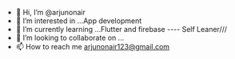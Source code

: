 - 👋 Hi, I’m @arjunonair
- 👀 I’m interested in ...App development
- 🌱 I’m currently learning ...Flutter and firebase
---- Self Leaner///
- 💞️ I’m looking to collaborate on ...
- 📫 How to reach me arjunonair123@gmail.com

<!---
arjunonair/arjunonair is a ✨ special ✨ repository because its `README.md` (this file) appears on your GitHub profile.
You can click the Preview link to take a look at your changes.
--->
